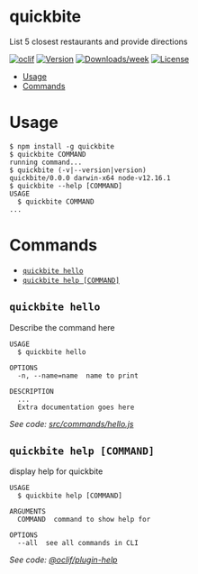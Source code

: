 quickbite
=========

List 5 closest restaurants and provide directions 

[![oclif](https://img.shields.io/badge/cli-oclif-brightgreen.svg)](https://oclif.io)
[![Version](https://img.shields.io/npm/v/quickbite.svg)](https://npmjs.org/package/quickbite)
[![Downloads/week](https://img.shields.io/npm/dw/quickbite.svg)](https://npmjs.org/package/quickbite)
[![License](https://img.shields.io/npm/l/quickbite.svg)](https://github.com/jrdorn/QuickBite/blob/master/package.json)

<!-- toc -->
* [Usage](#usage)
* [Commands](#commands)
<!-- tocstop -->
# Usage
<!-- usage -->
```sh-session
$ npm install -g quickbite
$ quickbite COMMAND
running command...
$ quickbite (-v|--version|version)
quickbite/0.0.0 darwin-x64 node-v12.16.1
$ quickbite --help [COMMAND]
USAGE
  $ quickbite COMMAND
...
```
<!-- usagestop -->
# Commands
<!-- commands -->
* [`quickbite hello`](#quickbite-hello)
* [`quickbite help [COMMAND]`](#quickbite-help-command)

## `quickbite hello`

Describe the command here

```
USAGE
  $ quickbite hello

OPTIONS
  -n, --name=name  name to print

DESCRIPTION
  ...
  Extra documentation goes here
```

_See code: [src/commands/hello.js](https://github.com/jrdorn/QuickBite/blob/v0.0.0/src/commands/hello.js)_

## `quickbite help [COMMAND]`

display help for quickbite

```
USAGE
  $ quickbite help [COMMAND]

ARGUMENTS
  COMMAND  command to show help for

OPTIONS
  --all  see all commands in CLI
```

_See code: [@oclif/plugin-help](https://github.com/oclif/plugin-help/blob/v3.2.10/src/commands/help.ts)_
<!-- commandsstop -->
